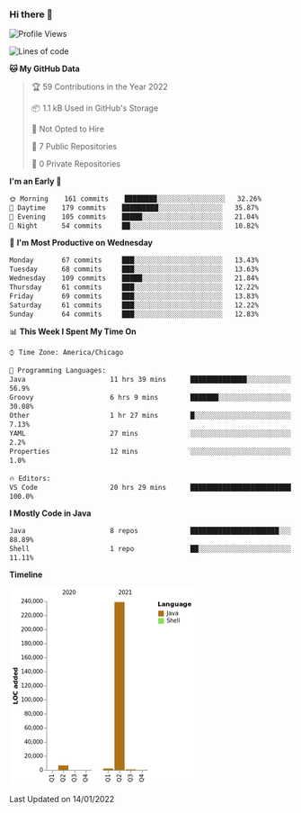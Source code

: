 ### Hi there 👋


<!--START_SECTION:waka-->
![Profile Views](http://img.shields.io/badge/Profile%20Views-0-blue)

![Lines of code](https://img.shields.io/badge/From%20Hello%20World%20I%27ve%20Written-249%20Thousand%20lines%20of%20code-blue)

**🐱 My GitHub Data** 

> 🏆 59 Contributions in the Year 2022
 > 
> 📦 1.1 kB Used in GitHub's Storage 
 > 
> 🚫 Not Opted to Hire
 > 
> 📜 7 Public Repositories 
 > 
> 🔑 0 Private Repositories  
 > 
**I'm an Early 🐤** 

```text
🌞 Morning    161 commits    ████████░░░░░░░░░░░░░░░░░   32.26% 
🌆 Daytime    179 commits    █████████░░░░░░░░░░░░░░░░   35.87% 
🌃 Evening    105 commits    █████░░░░░░░░░░░░░░░░░░░░   21.04% 
🌙 Night      54 commits     ██░░░░░░░░░░░░░░░░░░░░░░░   10.82%

```
📅 **I'm Most Productive on Wednesday** 

```text
Monday       67 commits     ███░░░░░░░░░░░░░░░░░░░░░░   13.43% 
Tuesday      68 commits     ███░░░░░░░░░░░░░░░░░░░░░░   13.63% 
Wednesday    109 commits    █████░░░░░░░░░░░░░░░░░░░░   21.84% 
Thursday     61 commits     ███░░░░░░░░░░░░░░░░░░░░░░   12.22% 
Friday       69 commits     ███░░░░░░░░░░░░░░░░░░░░░░   13.83% 
Saturday     61 commits     ███░░░░░░░░░░░░░░░░░░░░░░   12.22% 
Sunday       64 commits     ███░░░░░░░░░░░░░░░░░░░░░░   12.83%

```


📊 **This Week I Spent My Time On** 

```text
⌚︎ Time Zone: America/Chicago

💬 Programming Languages: 
Java                     11 hrs 39 mins      ██████████████░░░░░░░░░░░   56.9% 
Groovy                   6 hrs 9 mins        ███████░░░░░░░░░░░░░░░░░░   30.08% 
Other                    1 hr 27 mins        █░░░░░░░░░░░░░░░░░░░░░░░░   7.13% 
YAML                     27 mins             ░░░░░░░░░░░░░░░░░░░░░░░░░   2.2% 
Properties               12 mins             ░░░░░░░░░░░░░░░░░░░░░░░░░   1.0%

🔥 Editors: 
VS Code                  20 hrs 29 mins      █████████████████████████   100.0%

```

**I Mostly Code in Java** 

```text
Java                     8 repos             ██████████████████████░░░   88.89% 
Shell                    1 repo              ██░░░░░░░░░░░░░░░░░░░░░░░   11.11%

```


**Timeline**

![Chart not found](https://raw.githubusercontent.com/powercasgamer/powercasgamer/master/charts/bar_graph.png) 


 Last Updated on 14/01/2022
<!--END_SECTION:waka-->
